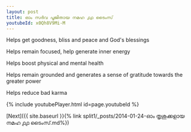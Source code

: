 ```yaml
---
layout: post
title: ഓം സർവ പൂജിതായ നമഹ ൧൧ ടൈംസ്
youtubeId: x0Qh8V9Mi-M
---
```

 
 
Helps get goodness, bliss and peace and God's blessings
 
Helps remain focused, help generate inner energy 
 
Helps boost physical and mental health 
 
Helps remain grounded and generates a sense of gratitude towards the greater power 
 
Helps reduce bad karma
 
 
 
 


{% include youtubePlayer.html id=page.youtubeId %}
 
[Next]({{ site.baseurl }}{% link  split1/_posts/2014-01-24-ഓം തൃശുക്കളായ നമഹ ൧൧ ടൈംസ്.md%})
 
